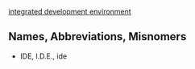 [integrated development environment](https://en.wikipedia.org/wiki/Integrated_development_environment)

## Names, Abbreviations, Misnomers
* IDE, I.D.E., ide